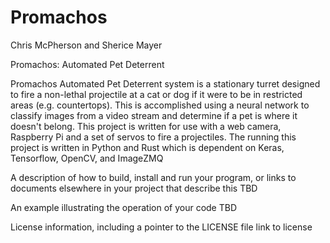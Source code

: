 # Promachos

Chris McPherson and Sherice Mayer

Promachos: Automated Pet Deterrent 

Promachos Automated Pet Deterrent system is a stationary turret designed to fire a non-lethal projectile at a cat or dog if
it were to be in restricted areas (e.g. countertops). This is accomplished using a neural network to classify images
from a video stream and determine if a pet is where it doesn't belong. This project is written for use with a web camera, Raspberry Pi
and a set of servos to fire a projectiles. The running this project is written in Python and Rust which is dependent on Keras,
Tensorflow, OpenCV, and ImageZMQ

A description of how to build, install and run your program, or links to documents elsewhere in your project that describe this
TBD

An example illustrating the operation of your code
TBD

License information, including a pointer to the LICENSE file
link to license
